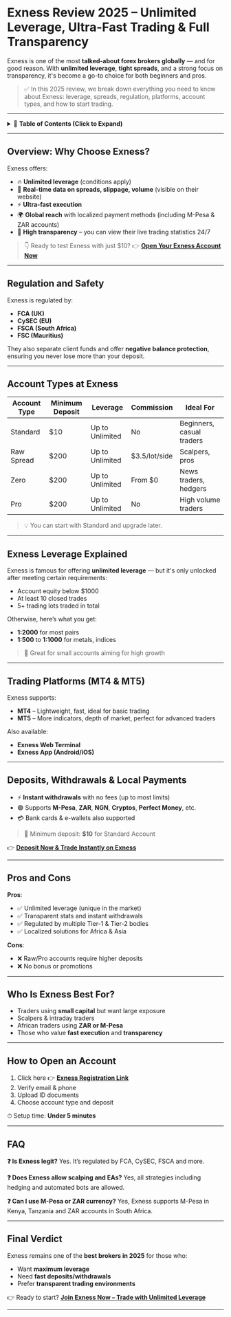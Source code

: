 # Exness Review 2025 – Unlimited Leverage, Ultra-Fast Trading & Full Transparency

Exness is one of the most **talked-about forex brokers globally** — and for good reason. With **unlimited leverage**, **tight spreads**, and a strong focus on transparency, it's become a go-to choice for both beginners and pros.

> ✅ In this 2025 review, we break down everything you need to know about Exness: leverage, spreads, regulation, platforms, account types, and how to start trading.

---

<details>
<summary>📌 <strong>Table of Contents (Click to Expand)</strong></summary>

* [Overview: Why Choose Exness?](#overview-why-choose-exness)
* [Regulation and Safety](#regulation-and-safety)
* [Account Types at Exness](#account-types-at-exness)
* [Exness Leverage Explained](#exness-leverage-explained)
* [Trading Platforms (MT4 & MT5)](#trading-platforms-mt4--mt5)
* [Deposits, Withdrawals & Local Payments](#deposits-withdrawals--local-payments)
* [Pros and Cons](#pros-and-cons)
* [Who Is Exness Best For?](#who-is-exness-best-for)
* [How to Open an Account](#how-to-open-an-account)
* [FAQ](#faq)
* [Final Verdict](#final-verdict)

</details>

---

## Overview: Why Choose Exness?

Exness offers:

* 🔥 **Unlimited leverage** (conditions apply)
* 🧾 **Real-time data on spreads, slippage, volume** (visible on their website)
* ⚡ **Ultra-fast execution**
* 🌍 **Global reach** with localized payment methods (including M-Pesa & ZAR accounts)
* 🔐 **High transparency** – you can view their live trading statistics 24/7

> 👇 Ready to test Exness with just \$10?
> 👉 **[Open Your Exness Account Now](https://one.exnesstrack.org/a/english23)**

---

## Regulation and Safety

Exness is regulated by:

* **FCA (UK)**
* **CySEC (EU)**
* **FSCA (South Africa)**
* **FSC (Mauritius)**

They also separate client funds and offer **negative balance protection**, ensuring you never lose more than your deposit.

---

## Account Types at Exness

| Account Type | Minimum Deposit | Leverage        | Commission     | Ideal For                 |
| ------------ | --------------- | --------------- | -------------- | ------------------------- |
| Standard     | \$10            | Up to Unlimited | No             | Beginners, casual traders |
| Raw Spread   | \$200           | Up to Unlimited | \$3.5/lot/side | Scalpers, pros            |
| Zero         | \$200           | Up to Unlimited | From \$0       | News traders, hedgers     |
| Pro          | \$200           | Up to Unlimited | No             | High volume traders       |

> 💡 You can start with Standard and upgrade later.

---

## Exness Leverage Explained

Exness is famous for offering **unlimited leverage** — but it's only unlocked after meeting certain requirements:

* Account equity below \$1000
* At least 10 closed trades
* 5+ trading lots traded in total

Otherwise, here’s what you get:

* **1:2000** for most pairs
* **1:500** to **1:1000** for metals, indices

> 🎯 Great for small accounts aiming for high growth

---

## Trading Platforms (MT4 & MT5)

Exness supports:

* **MT4** – Lightweight, fast, ideal for basic trading
* **MT5** – More indicators, depth of market, perfect for advanced traders

Also available:

* **Exness Web Terminal**
* **Exness App (Android/iOS)**

---

## Deposits, Withdrawals & Local Payments

* ⚡ **Instant withdrawals** with no fees (up to most limits)
* 🟢 Supports **M-Pesa**, **ZAR**, **NGN**, **Cryptos**, **Perfect Money**, etc.
* 💳 Bank cards & e-wallets also supported

> 💸 Minimum deposit: **\$10** for Standard Account

👉 **[Deposit Now & Trade Instantly on Exness](https://one.exnesstrack.org/a/english23)**

---

## Pros and Cons

**Pros**:

* ✅ Unlimited leverage (unique in the market)
* ✅ Transparent stats and instant withdrawals
* ✅ Regulated by multiple Tier-1 & Tier-2 bodies
* ✅ Localized solutions for Africa & Asia

**Cons**:

* ❌ Raw/Pro accounts require higher deposits
* ❌ No bonus or promotions

---

## Who Is Exness Best For?

* Traders using **small capital** but want large exposure
* Scalpers & intraday traders
* African traders using **ZAR or M-Pesa**
* Those who value **fast execution** and **transparency**

---

## How to Open an Account

1. Click here 👉 **[Exness Registration Link](https://one.exnesstrack.org/a/english23)**
2. Verify email & phone
3. Upload ID documents
4. Choose account type and deposit

⏱ Setup time: **Under 5 minutes**

---

## FAQ

**❓ Is Exness legit?**
Yes. It’s regulated by FCA, CySEC, FSCA and more.

**❓ Does Exness allow scalping and EAs?**
Yes, all strategies including hedging and automated bots are allowed.

**❓ Can I use M-Pesa or ZAR currency?**
Yes, Exness supports M-Pesa in Kenya, Tanzania and ZAR accounts in South Africa.

---

## Final Verdict

Exness remains one of the **best brokers in 2025** for those who:

* Want **maximum leverage**
* Need **fast deposits/withdrawals**
* Prefer **transparent trading environments**

👉 Ready to start?
**[Join Exness Now – Trade with Unlimited Leverage](https://one.exnesstrack.org/a/english23)**

---
